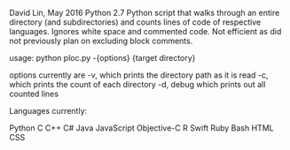 David Lin, May 2016
Python 2.7
Python script that walks through an entire directory (and subdirectories)
and counts lines of code of respective languages. Ignores white space and
commented code. Not efficient as did not previously plan on excluding block
comments.

usage: python ploc.py -{options} {target directory}

options currently are -v, which prints the directory path as it is read
					  -c, which prints the count of each directory
					  -d, debug which prints out all counted lines

Languages currently:

Python
C
C++
C#
Java
JavaScript
Objective-C
R
Swift
Ruby
Bash
HTML
CSS